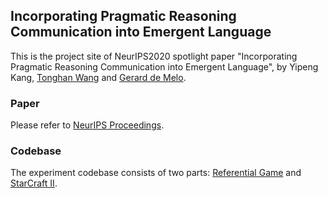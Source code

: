 ## Incorporating Pragmatic Reasoning Communication into Emergent Language
This is the project site of NeurIPS2020 spotlight paper "Incorporating Pragmatic Reasoning Communication into Emergent Language", by Yipeng Kang, [Tonghan Wang](https://tonghanwang.github.io/) and [Gerard de Melo](http://gerard.demelo.org/).

### Paper
Please refer to [NeurIPS Proceedings](https://papers.nips.cc/paper/2020/hash/7520fa31d14f45add6d61e52df5a03ff-Abstract.html).

### Codebase
The experiment codebase consists of two parts: [Referential Game](https://github.com/fringsoo/pragmatics_game) and [StarCraft II](https://github.com/fringsoo/NDQ).

